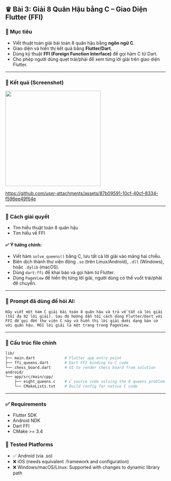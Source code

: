 ## ♛ Bài 3: Giải 8 Quân Hậu bằng C – Giao Diện Flutter (FFI)

### 🎯 Mục tiêu
- Viết thuật toán giải bài toán 8 quân hậu bằng **ngôn ngữ C**.
- Giao diện và hiển thị kết quả bằng **Flutter/Dart**.
- Dùng kỹ thuật **FFI (Foreign Function Interface)** để gọi hàm C từ Dart.
- Cho phép người dùng quẹt trái/phải để xem từng lời giải trên giao diện Flutter.

---

### 📸 Kết quả (Screenshot)

<img src="https://github.com/user-attachments/assets/efda1d0a-73e5-4576-b538-09e034e0ef3d" width ="300" />


https://github.com/user-attachments/assets/87b09591-10cf-40cf-8334-f596ee49f64e

---


### 🧠 Cách giải quyết

- Tìm hiểu thuật toán 8 quân hậu
- Tìm hiểu về FFI

#### ✅ Ý tưởng chính:

- Viết hàm `solve_queens()` bằng C, lưu tất cả lời giải vào mảng hai chiều.
- Biên dịch thành thư viện động `.so` (trên Linux/Android), `.dll` (Windows), hoặc `.dylib` (macOS).
- Dùng `dart:ffi` để khai báo và gọi hàm từ Flutter.
- Dùng `PageView` để hiển thị từng lời giải, người dùng có thể vuốt trái/phải để chuyển.

---

### 🤖 Prompt đã dùng để hỏi AI:

```
Hãy viết một hàm C giải bài toán 8 quân hậu và trả về tất cả lời giải (tối đa 92 lời giải). Sau đó hướng dẫn tôi cách dùng Flutter/Dart với FFI để gọi đến thư viện C này và hiển thị lời giải dưới dạng bàn cờ với quân hậu. Mỗi lời giải là một trang trong PageView.
```

---

### 📁 Cấu trúc file chính

```bash
lib/
├── main.dart             # Flutter app entry point
├── ffi_queens.dart       # Dart FFI binding to C code
└── chess_board.dart      # UI to render chess board from solution
android/
└── app/src/main/cpp/
    ├── eight_queens.c    # C source code solving the 8 queens problem
    └── CMakeLists.txt    # Build config for native C code
```

---
### ✅ Requirements

- Flutter SDK
- Android NDK
- Dart FFI
- CMake >= 3.4

### 🧪 Tested Platforms
- ✅ Android (via .so)
- ❌ iOS (needs equivalent .framework and configuration)
- ❌ Windows/macOS/Linux: Supported with changes to dynamic library path
